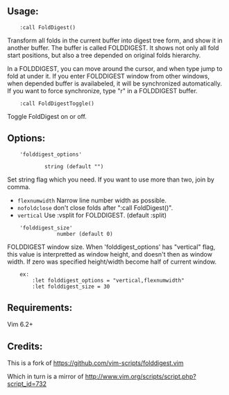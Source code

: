 Usage:
---

```vim
    :call FoldDigest()
```

  Transform all folds in the current buffer into digest tree form, and
  show it in another buffer.  The buffer is called FOLDDIGEST.  It shows
  not only all fold start positions, but also a tree depended on original
  folds hierarchy.

  In a FOLDDIGEST, you can move around the cursor, and when type <CR> jump
  to fold at under it.  If you enter FOLDDIGEST window from other windows,
  when depended buffer is availabeled, it will be synchronized
  automatically.  If you want to force synchronize, type "r" in a
  FOLDDIGEST buffer.


```vim
    :call FoldDigestToggle()
```

Toggle FoldDigest on or off.

Options:
---

```vim
    'folddigest_options'
```
                string (default "")
  Set string flag which you need.  If you want to use more than two,
  join by comma.

  - `flexnumwidth`  Narrow line number width as possible.
  - `nofoldclose`   don't close folds after ":call FoldDigest()".
  - `vertical`      Use :vsplit for FOLDDIGEST. (default :split)



```vim
    'folddigest_size'
                number (default 0)
```



  FOLDDIGEST window size.  When 'folddigest_options' has "vertical"
  flag, this value is interpretted as window height, and doesn't then
  as window width.  If zero was specified height/width become half of
  current window.

```vim
    ex:
        :let folddigest_options = "vertical,flexnumwidth"
        :let folddigest_size = 30
```

Requirements:
---

  Vim 6.2+

Credits:
---

  This is a fork of https://github.com/vim-scripts/folddigest.vim

  Which in turn is a mirror of http://www.vim.org/scripts/script.php?script_id=732

